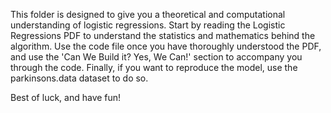 This folder is designed to give you a theoretical and computational understanding of logistic regressions.
Start by reading the Logistic Regressions PDF to understand the statistics and mathematics behind the algorithm. Use the code file once you have thoroughly understood the PDF, and use the 'Can We Build it? Yes, We Can!' section to accompany you through the code. Finally, if you want to reproduce the model, use the parkinsons.data dataset to do so.

Best of luck, and have fun!
